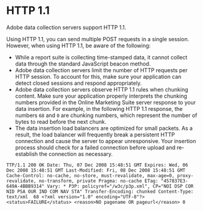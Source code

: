 # HTTP 1.1

Adobe data collection servers support HTTP 1.1.

Using HTTP 1.1, you can send multiple POST requests in a single session. However, when using HTTP 1.1, be aware of the following:

- While a report suite is collecting time-stamped data, it cannot collect data through the standard JavaScript beacon method.
- Adobe data collection servers limit the number of HTTP requests per HTTP session. To account for this, make sure your application can detect closed sessions and respond appropriately.
- Adobe data collection servers observe HTTP 1.1 rules when chunking content. Make sure your application properly interprets the chunking numbers provided in the Online Marketing Suite server response to your data insertion. For example, in the following HTTP 1.1 response, the numbers `68` and `0` are chunking numbers, which represent the number of bytes to read before the next chunk.
- The data insertion load balancers are optimized for small packets. As a result, the load balancer will frequently break a persistent HTTP connection and cause the server to appear unresponsive. Your insertion process should check for a failed connection before upload and re-establish the connection as necessary.


```
TTP/1.1 200 OK Date: Thu, 07 Dec 2008 15:48:51 GMT Expires: Wed, 06 Dec 2008 15:48:51 GMT Last-Modified: Fri, 08 Dec 2008 15:48:51 GMT Cache-Control: no-cache, no-store, must-revalidate, max-age=0, proxy-revalidate, no-transform, private Pragma: no-cache ETag: "457837E3-649A-4BBB9314" Vary: * P3P: policyref="/w3c/p3p.xml", CP="NOI DSP COR NID PSA OUR IND COM NAV STA" Transfer-Encoding: chunked Content-Type: text/xml  68 <?xml version="1.0" encoding="UTF-8"?> <status>FAILURE</status> <reason>NO pagename OR pageurl</reason> 0 
```

